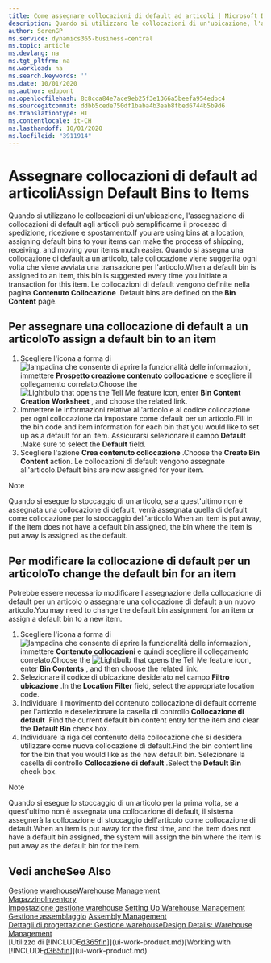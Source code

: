 ```yaml
---
title: Come assegnare collocazioni di default ad articoli | Microsoft Docs
description: Quando si utilizzano le collocazioni di un'ubicazione, l'assegnazione di collocazioni di default agli articoli può semplificarne il processo di spedizione, ricezione e spostamento. Quando si assegna una collocazione di default a un articolo, tale collocazione viene suggerita ogni volta che viene avviata una transazione per l'articolo.
author: SorenGP
ms.service: dynamics365-business-central
ms.topic: article
ms.devlang: na
ms.tgt_pltfrm: na
ms.workload: na
ms.search.keywords: ''
ms.date: 10/01/2020
ms.author: edupont
ms.openlocfilehash: 8c8cca84e7ace9eb25f3e1366a5beefa954edbc4
ms.sourcegitcommit: ddbb5cede750df1baba4b3eab8fbed6744b5b9d6
ms.translationtype: HT
ms.contentlocale: it-CH
ms.lasthandoff: 10/01/2020
ms.locfileid: "3911914"
---
```

# <a name="assign-default-bins-to-items"></a><span data-ttu-id="0386e-104">Assegnare collocazioni di default ad articoli</span><span class="sxs-lookup"><span data-stu-id="0386e-104">Assign Default Bins to Items</span></span>
<span data-ttu-id="0386e-105">Quando si utilizzano le collocazioni di un'ubicazione, l'assegnazione di collocazioni di default agli articoli può semplificarne il processo di spedizione, ricezione e spostamento.</span><span class="sxs-lookup"><span data-stu-id="0386e-105">If you are using bins at a location, assigning default bins to your items can make the process of shipping, receiving, and moving your items much easier.</span></span> <span data-ttu-id="0386e-106">Quando si assegna una collocazione di default a un articolo, tale collocazione viene suggerita ogni volta che viene avviata una transazione per l'articolo.</span><span class="sxs-lookup"><span data-stu-id="0386e-106">When a default bin is assigned to an item, this bin is suggested every time you initiate a transaction for this item.</span></span> <span data-ttu-id="0386e-107">Le collocazioni di default vengono definite nella pagina **Contenuto Collocazione** .</span><span class="sxs-lookup"><span data-stu-id="0386e-107">Default bins are defined on the **Bin Content** page.</span></span>  

## <a name="to-assign-a-default-bin-to-an-item"></a><span data-ttu-id="0386e-108">Per assegnare una collocazione di default a un articolo</span><span class="sxs-lookup"><span data-stu-id="0386e-108">To assign a default bin to an item</span></span>
1.  <span data-ttu-id="0386e-109">Scegliere l'icona a forma di ![lampadina che consente di aprire la funzionalità delle informazioni](media/ui-search/search_small.png "Informazioni sull'operazione che si desidera eseguire"), immettere **Prospetto creazione contenuto collocazione** e scegliere il collegamento correlato.</span><span class="sxs-lookup"><span data-stu-id="0386e-109">Choose the ![Lightbulb that opens the Tell Me feature](media/ui-search/search_small.png "Tell me what you want to do") icon, enter **Bin Content Creation Worksheet** , and choose the related link.</span></span>  
2.  <span data-ttu-id="0386e-110">Immettere le informazioni relative all'articolo e al codice collocazione per ogni collocazione da impostare come default per un articolo.</span><span class="sxs-lookup"><span data-stu-id="0386e-110">Fill in the bin code and item information for each bin that you would like to set up as a default for an item.</span></span> <span data-ttu-id="0386e-111">Assicurarsi selezionare il campo **Default** .</span><span class="sxs-lookup"><span data-stu-id="0386e-111">Make sure to select the **Default** field.</span></span>  
3.  <span data-ttu-id="0386e-112">Scegliere l'azione **Crea contenuto collocazione** .</span><span class="sxs-lookup"><span data-stu-id="0386e-112">Choose the **Create Bin Content** action.</span></span> <span data-ttu-id="0386e-113">Le collocazioni di default vengono assegnate all'articolo.</span><span class="sxs-lookup"><span data-stu-id="0386e-113">Default bins are now assigned for your item.</span></span>  

> [!NOTE]  
>  <span data-ttu-id="0386e-114">Quando si esegue lo stoccaggio di un articolo, se a quest'ultimo non è assegnata una collocazione di default, verrà assegnata quella di default come collocazione per lo stoccaggio dell'articolo.</span><span class="sxs-lookup"><span data-stu-id="0386e-114">When an item is put away, if the item does not have a default bin assigned, the bin where the item is put away is assigned as the default.</span></span>  

## <a name="to-change-the-default-bin-for-an-item"></a><span data-ttu-id="0386e-115">Per modificare la collocazione di default per un articolo</span><span class="sxs-lookup"><span data-stu-id="0386e-115">To change the default bin for an item</span></span>  
<span data-ttu-id="0386e-116">Potrebbe essere necessario modificare l'assegnazione della collocazione di default per un articolo o assegnare una collocazione di default a un nuovo articolo.</span><span class="sxs-lookup"><span data-stu-id="0386e-116">You may need to change the default bin assignment for an item or assign a default bin to a new item.</span></span>    
1.  <span data-ttu-id="0386e-117">Scegliere l'icona a forma di ![lampadina che consente di aprire la funzionalità delle informazioni](media/ui-search/search_small.png "Informazioni sull'operazione che si desidera eseguire"), immettere **Contenuto collocazioni** e quindi scegliere il collegamento correlato.</span><span class="sxs-lookup"><span data-stu-id="0386e-117">Choose the ![Lightbulb that opens the Tell Me feature](media/ui-search/search_small.png "Tell me what you want to do") icon, enter **Bin Contents** , and then choose the related link.</span></span>  
2.  <span data-ttu-id="0386e-118">Selezionare il codice di ubicazione desiderato nel campo **Filtro ubicazione** .</span><span class="sxs-lookup"><span data-stu-id="0386e-118">In the **Location Filter** field, select the appropriate location code.</span></span>  
3.  <span data-ttu-id="0386e-119">Individuare il movimento del contenuto collocazione di default corrente per l'articolo e deselezionare la casella di controllo **Collocazione di default** .</span><span class="sxs-lookup"><span data-stu-id="0386e-119">Find the current default bin content entry for the item and clear the **Default Bin** check box.</span></span>  
4.  <span data-ttu-id="0386e-120">Individuare la riga del contenuto della collocazione che si desidera utilizzare come nuova collocazione di default.</span><span class="sxs-lookup"><span data-stu-id="0386e-120">Find the bin content line for the bin that you would like as the new default bin.</span></span> <span data-ttu-id="0386e-121">Selezionare la casella di controllo **Collocazione di default** .</span><span class="sxs-lookup"><span data-stu-id="0386e-121">Select the **Default Bin** check box.</span></span>  

> [!NOTE]  
>  <span data-ttu-id="0386e-122">Quando si esegue lo stoccaggio di un articolo per la prima volta, se a quest'ultimo non è assegnata una collocazione di default, il sistema assegnerà la collocazione di stoccaggio dell'articolo come collocazione di default.</span><span class="sxs-lookup"><span data-stu-id="0386e-122">When an item is put away for the first time, and the item does not have a default bin assigned, the system will assign the bin where the item is put away as the default bin for the item.</span></span>  

## <a name="see-also"></a><span data-ttu-id="0386e-123">Vedi anche</span><span class="sxs-lookup"><span data-stu-id="0386e-123">See Also</span></span>  
[<span data-ttu-id="0386e-124">Gestione warehouse</span><span class="sxs-lookup"><span data-stu-id="0386e-124">Warehouse Management</span></span>](warehouse-manage-warehouse.md)  
[<span data-ttu-id="0386e-125">Magazzino</span><span class="sxs-lookup"><span data-stu-id="0386e-125">Inventory</span></span>](inventory-manage-inventory.md)  
<span data-ttu-id="0386e-126">[Impostazione gestione warehouse](warehouse-setup-warehouse.md)   </span><span class="sxs-lookup"><span data-stu-id="0386e-126">[Setting Up Warehouse Management](warehouse-setup-warehouse.md)   </span></span>  
<span data-ttu-id="0386e-127">[Gestione assemblaggio](assembly-assemble-items.md)  </span><span class="sxs-lookup"><span data-stu-id="0386e-127">[Assembly Management](assembly-assemble-items.md)  </span></span>  
[<span data-ttu-id="0386e-128">Dettagli di progettazione: Gestione warehouse</span><span class="sxs-lookup"><span data-stu-id="0386e-128">Design Details: Warehouse Management</span></span>](design-details-warehouse-management.md)  
<span data-ttu-id="0386e-129">[Utilizzo di [!INCLUDE[d365fin](includes/d365fin_md.md)]](ui-work-product.md)</span><span class="sxs-lookup"><span data-stu-id="0386e-129">[Working with [!INCLUDE[d365fin](includes/d365fin_md.md)]](ui-work-product.md)</span></span>

